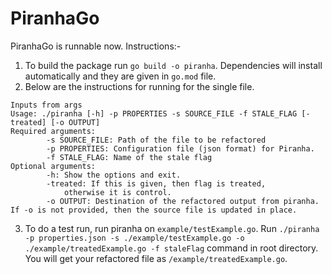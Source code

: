 # PiranhaGo
PiranhaGo is runnable now. 
Instructions:-
1. To build the package run `go build -o piranha`. Dependencies will install automatically and they are given in `go.mod` file.
2. Below are the instructions for running for the single file.
```
Inputs from args
Usage: ./piranha [-h] -p PROPERTIES -s SOURCE_FILE -f STALE_FLAG [-treated] [-o OUTPUT]
Required arguments:
		-s SOURCE_FILE: Path of the file to be refactored
		-p PROPERTIES: Configuration file (json format) for Piranha.
		-f STALE_FLAG: Name of the stale flag
Optional arguments:
		-h: Show the options and exit.
		-treated: If this is given, then flag is treated,
			otherwise it is control.
		-o OUTPUT: Destination of the refactored output from piranha. If -o is not provided, then the source file is updated in place.
```
3. To do a test run, run piranha on `example/testExample.go`. Run `./piranha -p properties.json -s ./example/testExample.go -o ./example/treatedExample.go -f staleFlag` command in root directory. You will get your refactored file as `/example/treatedExample.go`.